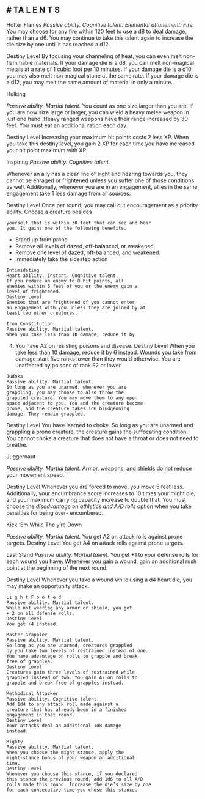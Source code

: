 ## # TA L E N T S

Hotter Flames
_Passive ability. Cognitive talent. Elemental attunement: Fire._
You may choose for any fire within 120 feet to
use a d8 to deal damage, rather than a d6. You may
continue to take this talent again to increase the die
size by one until it has reached a d12.

Destiny Level
By focusing your channeling of heat, you can
even melt non-flammable materials. If your damage
die is a d8, you can melt non-magical metals at a rate
of 1 cubic foot per 10 minutes. If your damage die is
a d10, you may also melt non-magical stone at the
same rate. If your damage die is a d12, you may melt
the same amount of material in only a minute.

Hulking

_Passive ability. Martial talent._
You count as one size larger than you are. If you
are now size large or larger, you can wield a heavy
melee weapon in just one hand. Heavy ranged
weapons have their range increased by 30 feet. You
must eat an additional ration each day.

Destiny Level
Increasing your maximum hit points costs 2 less
XP. When you take this destiny level, you gain 2 XP
for each time you have increased your hit point
maximum with XP.

Inspiring
_Passive ability. Cognitive talent._

Whenever an ally has a clear line of sight and
hearing towards you, they cannot be enraged or
frightened unless you suffer one of those conditions
as well. Additionally, whenever you are in an
engagement, allies in the same engagement take 1
less damage from all sources.

Destiny Level
Once per round, you may call out encouragement
as a priority ability. Choose a creature besides

```
yourself that is within 30 feet that can see and hear
you. It gains one of the following benefits.
```

- Stand up from prone
- Remove all levels of dazed, off-balanced, or
  weakened.
- Remove one level of dazed, off-balanced, and
  weakened.
- Immediately take the sidestep action

```
Intimidating
Heart ability. Instant. Cognitive talent.
If you reduce an enemy to 0 hit points, all
enemies within 5 feet of you or the enemy gain a
level of frightened.
Destiny Level
Enemies that are frightened of you cannot enter
an engagement with you unless they are joined by at
least two other creatures.
```

```
Iron Constitution
Passive ability. Martial talent.
When you take less than 10 damage, reduce it by
```

4. You have A2 on resisting poisons and disease.
   Destiny Level
   When you take less than 10 damage, reduce it by
   6 instead. Wounds you take from damage start five
   ranks lower than they would otherwise. You are
   unaffected by poisons of rank E2 or lower.

```
Judoka
Passive ability. Martial talent.
So long as you are unarmed, whenever you are
grappling, you may choose to also throw the
grappled creature. You may move them to any open
space adjacent to you. You and the creature become
prone, and the creature takes 1d6 bludgeoning
damage. They remain grappled.
```

Destiny Level
You have learned to choke. So long as you are
unarmed and grappling a prone creature, the creature
gains the suffocating condition.
You cannot choke a creature that does not have a
throat or does not need to breathe.

Juggernaut

_Passive ability. Martial talent._
Armor, weapons, and shields do not reduce your
movement speed.

Destiny Level
Whenever you are forced to move, you move 5
feet less.
Additionally, your encumbrance score increases
to 10 times your might die, and your maximum
carrying capacity increase to double that. You must
choose the _disadvantage on athletics and A/D rolls_
option when you take penalties for being over-
encumbered.

Kick ‘Em While The y’re Down

_Passive ability. Martial talent._
You get A2 on attack rolls against prone targets.
Destiny Level
You get A4 on attack rolls against prone targets.

Last Stand
_Passive ability. Martial talent._
You get +1 to your defense rolls for each wound
you have. Whenever you gain a wound, gain an
additional rush point at the beginning of the next
round.

Destiny Level
Whenever you take a wound while using a d4
heart die, you may make an opportunity attack.

```
Li g h t F o o t e d
Passive ability. Martial talent.
While not wearing any armor or shield, you get
+ 2 on all defense rolls.
Destiny Level
You get +4 instead.
```

```
Master Grappler
Passive ability. Martial talent.
So long as you are unarmed, creatures grappled
by you take two levels of restrained instead of one.
You have advantage on rolls to grapple and break
free of grapples.
Destiny Level
Creatures gain three levels of restrained while
grappled instead of two. You gain A2 on rolls to
grapple and break free of grapples instead.
```

```
Methodical Attacker
Passive ability. Cognitive talent.
Add 1d4 to any attack roll made against a
creature that has already been in a finished
engagement in that round.
Destiny Level
Your attacks deal an additional 1d8 damage
instead.
```

```
Mighty
Passive ability. Martial talent.
When you choose the might stance, apply the
might-stance bonus of your weapon an additional
time.
Destiny Level
Whenever you choose this stance, if you declared
this stance the previous round, add 1d6 to all A/D
rolls made this round. Increase the die’s size by one
for each consecutive time you chose this stance.
```
